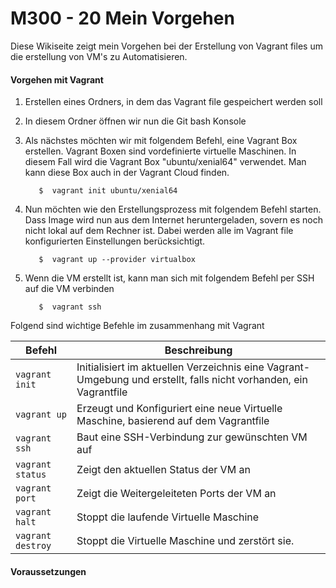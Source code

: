 M300 - 20 Mein Vorgehen
=======================================

Diese Wikiseite zeigt mein Vorgehen bei der Erstellung von Vagrant files um die erstellung von VM's zu Automatisieren.

#### Vorgehen mit Vagrant

1. Erstellen eines Ordners, in dem das Vagrant file gespeichert werden soll
2. In diesem Ordner öffnen wir nun die Git bash Konsole
3.  Als nächstes möchten wir mit folgendem Befehl, eine Vagrant Box erstellen. Vagrant Boxen sind vordefinierte virtuelle Maschinen. In diesem Fall wird die Vagrant Box "ubuntu/xenial64" verwendet. Man kann diese Box auch in der Vagrant Cloud finden.
    ```Shell
       $  vagrant init ubuntu/xenial64
    ```

4. Nun möchten wie den Erstellungsprozess mit folgendem Befehl starten. Dass Image wird nun aus dem Internet heruntergeladen, sovern es noch nicht lokal auf dem Rechner ist. Dabei werden alle im Vagrant file konfigurierten Einstellungen berücksichtigt.
   
    ```Shell
       $  vagrant up --provider virtualbox
    ```

5. Wenn die VM erstellt ist, kann man sich mit folgendem Befehl per SSH auf die VM verbinden
    ```Shell
       $  vagrant ssh
    ```

Folgend sind wichtige Befehle im zusammenhang mit Vagrant


| Befehl                    | Beschreibung                                                      |
| ------------------------- | ----------------------------------------------------------------- | 
| `vagrant init`            | Initialisiert im aktuellen Verzeichnis eine Vagrant-Umgebung und erstellt, falls nicht vorhanden, ein Vagrantfile |
| `vagrant up`              |  Erzeugt und Konfiguriert eine neue Virtuelle Maschine, basierend auf dem Vagrantfile |
| `vagrant ssh`             | Baut eine SSH-Verbindung zur gewünschten VM auf                   |
| `vagrant status`          | Zeigt den aktuellen Status der VM an                              |
| `vagrant port`            | Zeigt die Weitergeleiteten Ports der VM an                        |
| `vagrant halt`            | Stoppt die laufende Virtuelle Maschine                            |
| `vagrant destroy`         | Stoppt die Virtuelle Maschine und zerstört sie.                   |


#### Voraussetzungen
